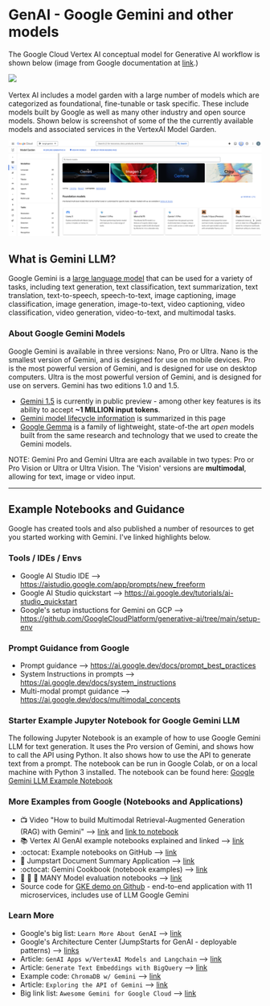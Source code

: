 # GenAI - Google Gemini and other models

The Google Cloud Vertex AI conceptual model for Generative AI workflow is shown below (image from Google documentation at [link](https://cloud.google.com/vertex-ai/generative-ai/docs/learn/overview).)

<kbd><img src="https://cloud.google.com/static/vertex-ai/generative-ai/docs/images/generative-ai-workflow.png" width=900></kbd>

Vertex AI includes a model garden with a large number of models which are categorized as foundational, fine-tunable or task specific.  These include models built by Google as well as many other industry and open source models. Shown below is screenshot of some of the the currently available models and associated services in the VertexAI Model Garden.

<kbd><img src="https://github.com/lynnlangit/gcp-essentials/blob/master/6_AI-ML/images/model-garden.png" width=900></kbd>

## What is Gemini LLM?

Google Gemini is a [large language model](https://github.com/lynnlangit/gcp-essentials/blob/master/6_AI-ML/2_gemini_LLM/about-llms.md) that can be used for a variety of tasks, including text generation, text classification, text summarization, text translation, text-to-speech, speech-to-text, image captioning, image classification, image generation, image-to-text, video captioning, video classification, video generation, video-to-text, and multimodal tasks.  

### About Google Gemini Models

Google Gemini is available in three versions: Nano, Pro or Ultra. Nano is the smallest version of Gemini, and is designed for use on mobile devices. Pro is the most powerful version of Gemini, and is designed for use on desktop computers. Ultra is the most powerful version of Gemini, and is designed for use on servers.    Gemini has two editions 1.0 and 1.5.  
- [Gemini 1.5](https://blog.google/technology/ai/google-gemini-next-generation-model-february-2024/) is currently in public preview - among other key features is its ability to accept **~1 MILLION input tokens**.
- [Gemini model lifecycle information](https://cloud.google.com/vertex-ai/generative-ai/docs/learn/model-versioning#stable-versions-available) is summarized in this page
- [Google Gemma](https://cloud.google.com/blog/products/ai-machine-learning/gemma-model-available-in-vertex-ai-and-via-gke/) is a family of lightweight, state-of-the art *open* models built from the same research and technology that we used to create the Gemini models.
  
NOTE: Gemini Pro and Gemini Ultra are each available in two types: Pro or Pro Vision or Ultra or Ultra Vision.  The 'Vision' versions are **multimodal**, allowing for text, image or video input. 

----

## Example Notebooks and Guidance

Google has created tools and also published a number of resources to get you started working with Gemini.  I've linked highlights below.  
  
### Tools / IDEs / Envs

- Google AI Studio IDE --> https://aistudio.google.com/app/prompts/new_freeform
- Google AI Studio quickstart --> https://ai.google.dev/tutorials/ai-studio_quickstart
- Google's setup instuctions for Gemini on GCP --> https://github.com/GoogleCloudPlatform/generative-ai/tree/main/setup-env

### Prompt Guidance from Google

- Prompt guidance --> https://ai.google.dev/docs/prompt_best_practices
- System Instructions in prompts --> https://ai.google.dev/docs/system_instructions
- Multi-modal prompt guidance --> https://ai.google.dev/docs/multimodal_concepts

### Starter Example Jupyter Notebook for Google Gemini LLM

The following Jupyter Notebook is an example of how to use Google Gemini LLM for text generation.  It uses the Pro version of Gemini, and shows how to call the API using Python.  It also shows how to use the API to generate text from a prompt.  The notebook can be run in Google Colab, or on a local machine with Python 3 installed.  The notebook can be found here: [Google Gemini LLM Example Notebook](https://github.com/GoogleCloudPlatform/generative-ai/blob/main/gemini/getting-started/intro_gemini_python.ipynb)

### More Examples from Google (Notebooks and Applications)
- :tv: Video "How to build Multimodal Retrieval-Augmented Generation (RAG) with Gemini" --> [link](https://www.youtube.com/watch?v=LF7I6raAIL4) and [link to notebook](https://github.com/GoogleCloudPlatform/generative-ai/blob/main/gemini/use-cases/retrieval-augmented-generation/rag_qna_langchain_bigquery_vector_search.ipynb)
- :books: Vertex AI GenAI example notebooks explained and linked --> [link](https://cloud.google.com/vertex-ai/docs/generative-ai/tutorials)
- :octocat: Example notebooks on GitHub --> [link](https://github.com/GoogleCloudPlatform/generative-ai/tree/main/gemini)
- 📓 Jumpstart Document Summary Application --> [link](https://cloud.google.com/architecture/ai-ml/generative-ai-document-summarization)
- :octocat: Gemini Cookbook (notebook examples) --> [link](https://github.com/google-gemini/gemini-api-cookbook)
- 📓 📓 📓 MANY Model evaluation notebooks --> [link](https://cloud.google.com/vertex-ai/generative-ai/docs/models/evaluation-examples)
- Source code for [GKE demo on Github](https://github.com/GoogleCloudPlatform/microservices-demo) - end-to-end application with 11 microservices, includes use of LLM Google Gemini

### Learn More

- Google's big list: `Learn More About GenAI` --> [link](https://github.com/GoogleCloudPlatform/generative-ai/blob/main/RESOURCES.md)
- Google's Architecture Center (JumpStarts for GenAI - deployable patterns) --> [links](https://cloud.google.com/architecture/ai-ml#explore_generative_ai)
- Article: `GenAI Apps w/VertexAI Models and Langchain` --> [link](https://cloud.google.com/blog/products/ai-machine-learning/generative-ai-applications-with-vertex-ai-palm-2-models-and-langchain)
- Article: `Generate Text Embeddings with BigQuery` --> [link](https://cloud.google.com/blog/products/data-analytics/introducing-bigquery-text-embeddings)
- Example code: `ChromaDB w/ Gemini` --> [link](https://github.com/chroma-core/chroma/tree/main/examples/gemini)
- Article: `Exploring the API of Gemini` --> [link](https://thenewstack.io/exploring-the-api-of-googles-gemini-language-model/)
- Big link list: `Awesome Gemini for Google Cloud` --> [link](https://github.com/rominirani/awesome-gemini-for-google-cloud)



